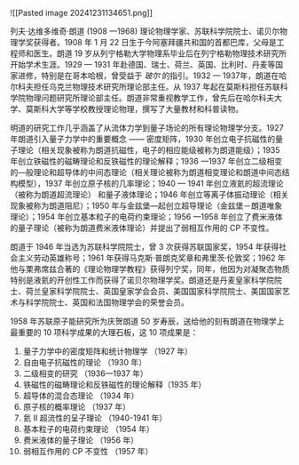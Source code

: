 
![[Pasted image 20241231134651.png]]

列夫·达维多维奇·朗道 (1908 —1968) 理论物理学家、苏联科学院院士、诺贝尔物理学奖获得者。1908 年 1 月 22 日生于今阿塞拜疆共和国的首都巴库，父母是工程师和医生。朗道 19 岁从列宁格勒大学物理系毕业后在列宁格勒物理技术研究所开始学术生涯。1929 — 1931 年赴德国、瑞士、荷兰、英国、比利时、丹麦等国家进修，特别是在哥本哈根，曾受益于 *玻尔* 的指引。1932 — 1937年，朗道在哈尔科夫担任乌克兰物理技术研究所理论部主任。从 1937 年起在莫斯科担任苏联科学院物理问题研究所理论部主任。朗道非常重视教学工作，曾先后在哈尔科夫大学、莫斯科大学等学校教授理论物理，撰写了大量教材和科普读物。

明道的研究工作几乎涵盖了从流体力学到量子场论的所有理论物理学分支。1927 年朗道引入量子力学中的重要概念 —— 密度矩阵，1930 年创立电子抗磁性的量子理论（相关现象被称为朗道抗磁性，电子的相应能级被称为朗道能级）；1935 年创立铁磁性的磁畴理论和反铁磁性的理论解释；1936 —1937 年创立二级相变的—般理论和超导体的中间态理论（相关理论被称为朗道相变理论和朗道中间态结构模型），1937 年创立原子核的几率理论；1940 — 1941 年创立液氦的超流理论（被称为朗道超流理论） 和量子液体理论；1946 年创立等离子体振动理论（相关现象被称为朗道阻尼）；1950 年与金兹堡—起创立超导理论（金兹堡－朗道唯象理论）；1954 年创立基本粒子的电荷约束理论；1956 —1958 年创立了费米液体的量子理论（被称为朗道费米液体理论）并提出了弱相互作用的 CP 不变性。

朗道于 1946 年当选为苏联科学院院士，曾 3 次获得苏联国家奖，1954 年获得社会主义劳动英雄称号；1961 年获得马克斯·普朗克奖章和弗里茨·伦敦奖；1962 年他与栗弗席兹合著的《理论物理学教程》获得列宁奖，同年，他因为对凝聚态物质特别是液氦的开创性工作而获得了诺贝尔物理学奖。朗道还是丹麦皇家科学院院士、荷兰皇家科学院院士、英国皇家学会会员、美国国家科学院院士、美国国家艺术与科学院院士、英国和法国物理学会的荣誉会员。

1958 年苏联原子能研究所为庆贺朗道 50 岁寿辰，送给他的刻有朗道在物理学上最重要的 10 项科学成果的大理石板，这 10 项成果是：

1. 量子力学中的密度矩阵和统计物理学  （1927 年）
2. 自由电子抗磁性的理论 （1930 年）
3. 二级相变的研究 （1936—1937 年）
4. 铁磁性的磁畴理论和反铁磁性的理论解释（1935 年）
5. 超导体的混合态理论 （1934 年）
6. 原子核的概率理论 （1937 年）
7. 氦 II 超流性的呈子理论 （1940-1941 年）
8. 基本粒子的电荷约束理论 （1954 年）
9. 费米液体的量子理论 （1956 年）
10. 弱相互作用的 CP 不变性 （1957 年）





























